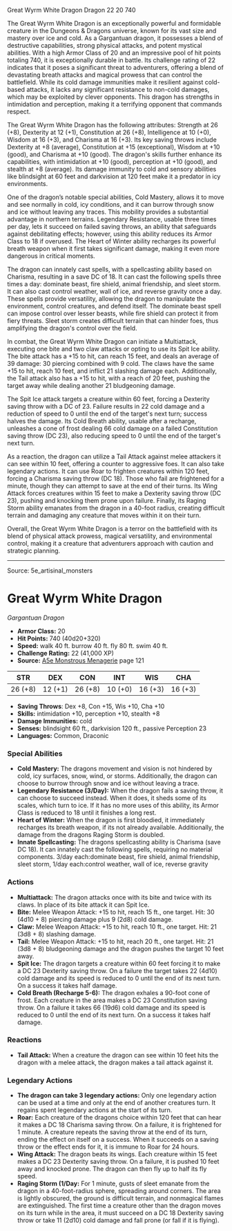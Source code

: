 <MonsterName/>Great Wyrm White Dragon</MonsterName>
<CreatureType/>Dragon</CreatureType>
<CR/>22</CR>
<AC/>20</AC>
<HP/>740</HP>
<summary>The Great Wyrm White Dragon is an exceptionally powerful and formidable creature in the Dungeons & Dragons universe, known for its vast size and mastery over ice and cold. As a Gargantuan dragon, it possesses a blend of destructive capabilities, strong physical attacks, and potent mystical abilities. With a high Armor Class of 20 and an impressive pool of hit points totaling 740, it is exceptionally durable in battle. Its challenge rating of 22 indicates that it poses a significant threat to adventurers, offering a blend of devastating breath attacks and magical prowess that can control the battlefield. While its cold damage immunities make it resilient against cold-based attacks, it lacks any significant resistance to non-cold damages, which may be exploited by clever opponents. This dragon has strengths in intimidation and perception, making it a terrifying opponent that commands respect.</summary>

<detail>

The Great Wyrm White Dragon has the following attributes: Strength at 26 (+8), Dexterity at 12 (+1), Constitution at 26 (+8), Intelligence at 10 (+0), Wisdom at 16 (+3), and Charisma at 16 (+3). Its key saving throws include Dexterity at +8 (average), Constitution at +15 (exceptional), Wisdom at +10 (good), and Charisma at +10 (good). The dragon's skills further enhance its capabilities, with intimidation at +10 (good), perception at +10 (good), and stealth at +8 (average). Its damage immunity to cold and sensory abilities like blindsight at 60 feet and darkvision at 120 feet make it a predator in icy environments.

One of the dragon’s notable special abilities, Cold Mastery, allows it to move and see normally in cold, icy conditions, and it can burrow through snow and ice without leaving any traces. This mobility provides a substantial advantage in northern terrains. Legendary Resistance, usable three times per day, lets it succeed on failed saving throws, an ability that safeguards against debilitating effects; however, using this ability reduces its Armor Class to 18 if overused. The Heart of Winter ability recharges its powerful breath weapon when it first takes significant damage, making it even more dangerous in critical moments. 

The dragon can innately cast spells, with a spellcasting ability based on Charisma, resulting in a save DC of 18. It can cast the following spells three times a day: dominate beast, fire shield, animal friendship, and sleet storm. It can also cast control weather, wall of ice, and reverse gravity once a day. These spells provide versatility, allowing the dragon to manipulate the environment, control creatures, and defend itself. The dominate beast spell can impose control over lesser beasts, while fire shield can protect it from fiery threats. Sleet storm creates difficult terrain that can hinder foes, thus amplifying the dragon's control over the field.

In combat, the Great Wyrm White Dragon can initiate a Multiattack, executing one bite and two claw attacks or opting to use its Spit Ice ability. The bite attack has a +15 to hit, can reach 15 feet, and deals an average of 39 damage: 30 piercing combined with 9 cold. The claws have the same +15 to hit, reach 10 feet, and inflict 21 slashing damage each. Additionally, the Tail attack also has a +15 to hit, with a reach of 20 feet, pushing the target away while dealing another 21 bludgeoning damage.

The Spit Ice attack targets a creature within 60 feet, forcing a Dexterity saving throw with a DC of 23. Failure results in 22 cold damage and a reduction of speed to 0 until the end of the target's next turn; success halves the damage. Its Cold Breath ability, usable after a recharge, unleashes a cone of frost dealing 66 cold damage on a failed Constitution saving throw (DC 23), also reducing speed to 0 until the end of the target's next turn.

As a reaction, the dragon can utilize a Tail Attack against melee attackers it can see within 10 feet, offering a counter to aggressive foes. It can also take legendary actions. It can use Roar to frighten creatures within 120 feet, forcing a Charisma saving throw (DC 18). Those who fail are frightened for a minute, though they can attempt to save at the end of their turns. Its Wing Attack forces creatures within 15 feet to make a Dexterity saving throw (DC 23), pushing and knocking them prone upon failure. Finally, its Raging Storm ability emanates from the dragon in a 40-foot radius, creating difficult terrain and damaging any creature that moves within it on their turn.

Overall, the Great Wyrm White Dragon is a terror on the battlefield with its blend of physical attack prowess, magical versatility, and environmental control, making it a creature that adventurers approach with caution and strategic planning.</detail>



---

Source: 5e_artisinal_monsters

# Great Wyrm White Dragon

*Gargantuan* *Dragon*

- **Armor Class:** 20
- **Hit Points:** 740 (40d20+320)
- **Speed:** walk 40 ft. burrow 40 ft. fly 80 ft. swim 40 ft.
- **Challenge Rating:** 22 (41,000 XP)
- **Source:** [A5e Monstrous Menagerie](https://enpublishingrpg.com/products/level-up-monstrous-menagerie-a5e) page 121

| STR | DEX | CON | INT | WIS | CHA |
| --- | --- | --- | --- | --- | --- |
| 26 (+8) | 12 (+1) | 26 (+8) | 10 (+0) | 16 (+3) | 16 (+3) |

- **Saving Throws**: Dex +8, Con +15, Wis +10, Cha +10
- **Skills:** intimidation +10, perception +10, stealth +8
- **Damage Immunities:** cold
- **Senses:** blindsight 60 ft., darkvision 120 ft., passive Perception 23
- **Languages:** Common, Draconic

### Special Abilities

- **Cold Mastery:** The dragons movement and vision is not hindered by cold, icy surfaces, snow, wind, or storms. Additionally, the dragon can choose to burrow through snow and ice without leaving a trace.
- **Legendary Resistance (3/Day):** When the dragon fails a saving throw, it can choose to succeed instead. When it does, it sheds some of its scales, which turn to ice. If it has no more uses of this ability, its Armor Class is reduced to 18 until it finishes a long rest.
- **Heart of Winter:** When the dragon is first bloodied, it immediately recharges its breath weapon, if its not already available. Additionally, the damage from the dragons Raging Storm is doubled.
- **Innate Spellcasting:** The dragons spellcasting ability is Charisma (save DC 18). It can innately cast the following spells, requiring no material components. 3/day each:dominate beast, fire shield, animal friendship, sleet storm,  1/day each:control weather, wall of ice, reverse gravity

### Actions

- **Multiattack:** The dragon attacks once with its bite and twice with its claws. In place of its bite attack  it can Spit Ice.
- **Bite:** Melee Weapon Attack: +15 to hit, reach 15 ft., one target. Hit: 30 (4d10 + 8) piercing damage plus 9 (2d8) cold damage.
- **Claw:** Melee Weapon Attack: +15 to hit, reach 10 ft., one target. Hit: 21 (3d8 + 8) slashing damage.
- **Tail:** Melee Weapon Attack: +15 to hit, reach 20 ft., one target. Hit: 21 (3d8 + 8) bludgeoning damage  and the dragon pushes the target 10 feet away.
- **Spit Ice:** The dragon targets a creature within 60 feet  forcing it to make a DC 23 Dexterity saving throw. On a failure  the target takes 22 (4d10) cold damage  and its speed is reduced to 0 until the end of its next turn. On a success  it takes half damage.
- **Cold Breath (Recharge 5-6):** The dragon exhales a 90-foot cone of frost. Each creature in the area makes a DC 23 Constitution saving throw. On a failure  it takes 66 (19d6) cold damage  and its speed is reduced to 0 until the end of its next turn. On a success  it takes half damage.

### Reactions

- **Tail Attack:** When a creature the dragon can see within 10 feet hits the dragon with a melee attack, the dragon makes a tail attack against it.



### Legendary Actions

- **The dragon can take 3 legendary actions:** Only one legendary action can be used at a time and only at the end of another creatures turn. It regains spent legendary actions at the start of its turn.
- **Roar:** Each creature of the dragons choice within 120 feet that can hear it makes a DC 18 Charisma saving throw. On a failure, it is frightened for 1 minute. A creature repeats the saving throw at the end of its turn, ending the effect on itself on a success. When it succeeds on a saving throw or the effect ends for it, it is immune to Roar for 24 hours.
- **Wing Attack:** The dragon beats its wings. Each creature within 15 feet makes a DC 23 Dexterity saving throw. On a failure, it is pushed 10 feet away and knocked prone. The dragon can then fly up to half its fly speed.
- **Raging Storm (1/Day:** For 1 minute, gusts of sleet emanate from the dragon in a 40-foot-radius sphere, spreading around corners. The area is lightly obscured, the ground is difficult terrain, and nonmagical flames are extinguished. The first time a creature other than the dragon moves on its turn while in the area, it must succeed on a DC 18 Dexterity saving throw or take 11 (2d10) cold damage and fall prone (or fall if it is flying).


